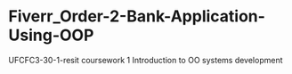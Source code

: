 # Fiverr_Order-2-Bank-Application-Using-OOP
UFCFC3-30-1-resit coursework 1 Introduction to OO systems development
